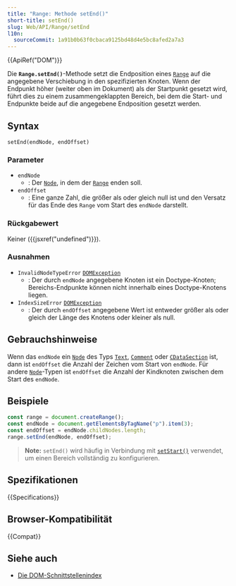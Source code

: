```yaml
---
title: "Range: Methode setEnd()"
short-title: setEnd()
slug: Web/API/Range/setEnd
l10n:
  sourceCommit: 1a91b0b63f0cbaca9125bd48d4e5bc8afed2a7a3
---
```


{{ApiRef("DOM")}}

Die **`Range.setEnd()`**-Methode setzt die Endposition eines [`Range`](/de/docs/Web/API/Range) auf die angegebene Verschiebung in den spezifizierten Knoten. Wenn der Endpunkt höher (weiter oben im Dokument) als der Startpunkt gesetzt wird, führt dies zu einem zusammengeklappten Bereich, bei dem die Start- und Endpunkte beide auf die angegebene Endposition gesetzt werden.

## Syntax

```js-nolint
setEnd(endNode, endOffset)
```

### Parameter

- `endNode`
  - : Der [`Node`](/de/docs/Web/API/Node), in dem der [`Range`](/de/docs/Web/API/Range) enden soll.
- `endOffset`
  - : Eine ganze Zahl, die größer als oder gleich null ist und den Versatz für das Ende des `Range` vom Start des `endNode` darstellt.

### Rückgabewert

Keiner ({{jsxref("undefined")}}).

### Ausnahmen

- `InvalidNodeTypeError` [`DOMException`](/de/docs/Web/API/DOMException)
  - : Der durch `endNode` angegebene Knoten ist ein Doctype-Knoten; Bereichs-Endpunkte können nicht innerhalb eines Doctype-Knotens liegen.
- `IndexSizeError` [`DOMException`](/de/docs/Web/API/DOMException)
  - : Der durch `endOffset` angegebene Wert ist entweder größer als oder gleich der Länge des Knotens oder kleiner als null.

## Gebrauchshinweise

Wenn das `endNode` ein [`Node`](/de/docs/Web/API/Node) des Typs [`Text`](/de/docs/Web/API/Text),
[`Comment`](/de/docs/Web/API/Comment) oder [`CDataSection`](/de/docs/Web/API/CDATASection) ist, dann ist `endOffset`
die Anzahl der Zeichen vom Start von `endNode`. Für andere
[`Node`](/de/docs/Web/API/Node)-Typen ist `endOffset` die Anzahl der Kindknoten zwischen
dem Start des `endNode`.

## Beispiele

```js
const range = document.createRange();
const endNode = document.getElementsByTagName("p").item(3);
const endOffset = endNode.childNodes.length;
range.setEnd(endNode, endOffset);
```

> **Note:** `setEnd()` wird häufig in Verbindung mit
> [`setStart()`](/de/docs/Web/API/Range/setStart) verwendet, um einen Bereich vollständig zu konfigurieren.

## Spezifikationen

{{Specifications}}

## Browser-Kompatibilität

{{Compat}}

## Siehe auch

- [Die DOM-Schnittstellenindex](/de/docs/Web/API/Document_Object_Model)
